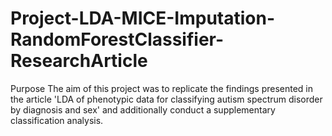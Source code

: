 # Project-LDA-MICE-Imputation-RandomForestClassifier-ResearchArticle
Purpose  The aim of this project was to replicate the findings presented in the article 'LDA of phenotypic data for classifying autism spectrum disorder by diagnosis and sex' and additionally conduct a supplementary classification analysis. 
